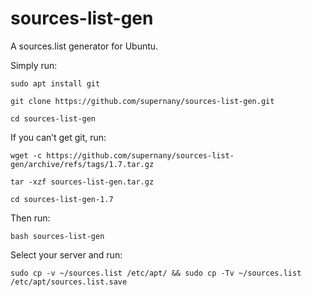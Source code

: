# sources-list-gen

A sources.list generator for Ubuntu.

Simply run:
```
sudo apt install git
```
```
git clone https://github.com/supernany/sources-list-gen.git
```
```
cd sources-list-gen
```
If you can’t get git, run:
```
wget -c https://github.com/supernany/sources-list-gen/archive/refs/tags/1.7.tar.gz
```
```
tar -xzf sources-list-gen.tar.gz
```
```
cd sources-list-gen-1.7
```
Then run:
```
bash sources-list-gen
```
Select your server and run:
```
sudo cp -v ~/sources.list /etc/apt/ && sudo cp -Tv ~/sources.list /etc/apt/sources.list.save
```
